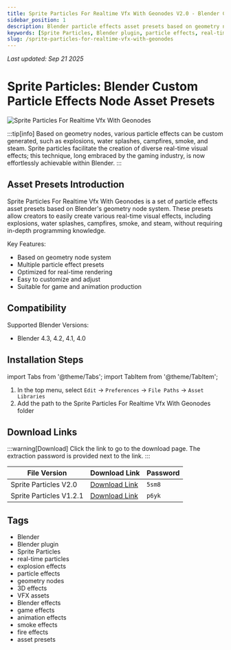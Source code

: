 ```yaml
---
title: Sprite Particles For Realtime Vfx With Geonodes V2.0 - Blender Custom Particle Effects Node Asset Presets
sidebar_position: 1
description: Blender particle effects asset presets based on geometry nodes, capable of creating various real-time visual effects such as explosions, water splashes, campfires, smoke, and steam.
keywords: [Sprite Particles, Blender plugin, particle effects, real-time particles, explosion effects, geometry nodes, 3D effects, VFX assets, Blender effects]
slug: /sprite-particles-for-realtime-vfx-with-geonodes
---
```

<!--Above is frontmatter Part-generate depend on content meet Google Seo, you need to balance automation efficiency with Google's core ranking factors—especially E-E-A-T (Experience, Expertise, Authoritativeness, Trustworthiness) -->
*Last updated: Sep 21 2025*<!--generate depend on file modified time -->

<!--First Part-This is Title -->
# Sprite Particles: Blender Custom Particle Effects Node Asset Presets

<!--Second Part-This is First Banner -->
![Sprite Particles For Realtime Vfx With Geonodes](https://www.gfxcamp.com/wp-content/uploads/2025/07/Sprite-Particles-For-Realtime-Vfx-With-Geonodes.jpg)

:::tip[info]
Based on geometry nodes, various particle effects can be custom generated, such as explosions, water splashes, campfires, smoke, and steam. Sprite particles facilitate the creation of diverse real-time visual effects; this technique, long embraced by the gaming industry, is now effortlessly achievable within Blender.
:::

## Asset Presets Introduction

Sprite Particles For Realtime Vfx With Geonodes is a set of particle effects asset presets based on Blender's geometry node system. These presets allow creators to easily create various real-time visual effects, including explosions, water splashes, campfires, smoke, and steam, without requiring in-depth programming knowledge.

Key Features:
- Based on geometry node system
- Multiple particle effect presets
- Optimized for real-time rendering
- Easy to customize and adjust
- Suitable for game and animation production

## Compatibility

Supported Blender Versions:
- Blender 4.3, 4.2, 4.1, 4.0

## Installation Steps

import Tabs from '@theme/Tabs';
import TabItem from '@theme/TabItem';

<Tabs>
  <TabItem value="installation" label="Installation Instructions" default>
    <ol>
      <li>In the top menu, select <code>Edit</code> → <code>Preferences</code> → <code>File Paths</code> → <code>Asset Libraries</code></li>
      <li>Add the path to the Sprite Particles For Realtime Vfx With Geonodes folder</li>
    </ol>
  </TabItem>
</Tabs>

## Download Links

:::warning[Download]
Click the link to go to the download page. The extraction password is provided next to the link.
:::

| File Version | Download Link | Password |
|--------------|---------------|----------|
| Sprite Particles V2.0 | [Download Link](https://pan.baidu.com/s/1kK7yXykQYCDW6kELSKS0dQ?pwd=5sm8) | `5sm8` |
| Sprite Particles V1.2.1 | [Download Link](https://pan.baidu.com/s/1uNk2DGDMgaUSdJn5Fz5suw?pwd=p6yk) | `p6yk` |

## Tags

- Blender
- Blender plugin
- Sprite Particles
- real-time particles
- explosion effects
- particle effects
- geometry nodes
- 3D effects
- VFX assets
- Blender effects
- game effects
- animation effects
- smoke effects
- fire effects
- asset presets
